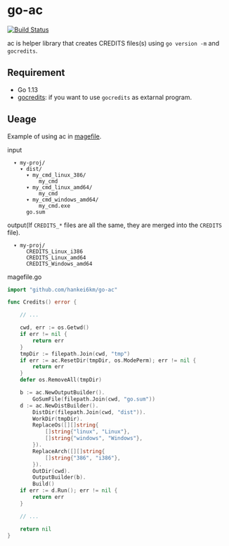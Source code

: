 # go-ac

[![Build Status](https://travis-ci.org/hankei6km/go-ac.svg?branch=master)](https://travis-ci.org/hankei6km/go-ac)

ac is helper library that creates CREDITS files(s) using `go version -m` and `gocredits`.

## Requirement

- Go 1.13
- [gocredits](https://github.com/Songmu/gocredits): if you want to use `gocredits` as extarnal program.

##  Ueage

Example of using ac in [magefile](https://github.com/magefile/mage).

input
```
  ▾ my-proj/
    ▾ dist/
      ▾ my_cmd_linux_386/
          my_cmd
      ▾ my_cmd_linux_amd64/
          my_cmd
      ▾ my_cmd_windows_amd64/
          my_cmd.exe
      go.sum
```

output(If `CREDITS_*` files are all the same, they are merged into the `CREDITS` file).
```
  ▾ my-proj/
      CREDITS_Linux_i386
      CREDITS_Linux_amd64
      CREDITS_Windows_amd64
```

magefile.go
```go
import "github.com/hankei6km/go-ac"

func Credits() error {

	// ...

	cwd, err := os.Getwd()
	if err != nil {
		return err
	}
	tmpDir := filepath.Join(cwd, "tmp")
	if err := ac.ResetDir(tmpDir, os.ModePerm); err != nil {
		return err
	}
	defer os.RemoveAll(tmpDir)

	b := ac.NewOutputBuilder().
		GoSumFile(filepath.Join(cwd, "go.sum"))
	d := ac.NewDistBuilder().
		DistDir(filepath.Join(cwd, "dist")).
		WorkDir(tmpDir).
		ReplaceOs([][]string{
			[]string{"linux", "Linux"},
			[]string{"windows", "Windows"},
		}).
		ReplaceArch([][]string{
			[]string{"386", "i386"},
		}).
		OutDir(cwd).
		OutputBuilder(b).
		Build()
	if err := d.Run(); err != nil {
		return err
	}

	// ...

	return nil
}
```